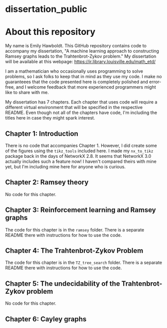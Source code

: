 # dissertation_public
# About this repository
My name is Emily Hawboldt. This GitHub repository contains code to accompany my dissertation, "A machine learning approach to constructing Ramsey graphs leads to the Trahtenbrot-Zykov problem." My dissertation will be available at this webpage:
https://ir.library.louisville.edu/math_etd/ 

I am a mathematician who occasionally uses programming to solve problems, so I ask folks to keep that in mind as they use my code. I make no guaranteees that the code presented here is completely polished and error-free, and I welcome feedback that more experienced programmers might like to share with me. 

My dissertation has 7 chapters. Each chapter that uses code will require a different virtual environment that will be specified in the respective README. Even though not all of the chapters have code, I'm including the titles here in case they might spark interest.
## Chapter 1: Introduction
There is no code that accompanies Chapter 1. However, I did create some of the figures using the `tikz_tools` included here. I made my `nx_to_tikz` package back in the days of NetworkX 2.8. It seems that NetworkX 3.0 actually includes such a feature now! I haven't compared theirs with mine yet, but I'm including mine here for anyone who is curious.

## Chapter 2: Ramsey theory
No code for this chapter.

## Chapter 3: Reinforcement learning and Ramsey graphs
The code for this chapter is in the `ramsey` folder. There is a separate README there with instructions for how to use the code.

## Chapter 4: The Trahtenbrot-Zykov Problem
The code for this chapter is in the `TZ_tree_search` folder. There is a separate README there with instructions for how to use the code.

## Chapter 5: The undecidability of the Trahtenbrot-Zykov problem
No code for this chapter.

## Chapter 6: Cayley graphs

